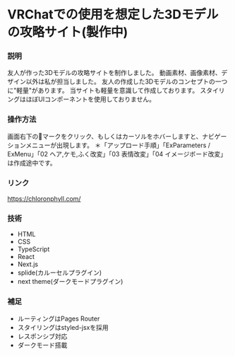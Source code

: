 # VRChatでの使用を想定した3Dモデルの攻略サイト(製作中)

### 説明
友人が作った3Dモデルの攻略サイトを制作しました。
動画素材、画像素材、デザイン以外は私が担当しました。
友人の作成した3Dモデルのコンセプトの一つに"軽量"があります。
当サイトも軽量を意識して作成しております。
スタイリングはほぼUIコンポーネントを使用しておりません。

### 操作方法
画面右下の🌱マークをクリック、もしくはカーソルをホバーしますと、ナビゲーションメニューが出現します。
＊「アップロード手順」「ExParameters / ExMenu」「02 ヘア,ケモ,ふく改変」「03 表情改変」「04 イメージボード改変」は作成途中です。

### リンク
https://chloronphyll.com/

### 技術
- HTML
- CSS
- TypeScript
- React
- Next.js
- splide(カルーセルプラグイン)
- next theme(ダークモードプラグイン)

### 補足
- ルーティングはPages Router
- スタイリングはstyled-jsxを採用
- レスポンシブ対応
- ダークモード搭載
